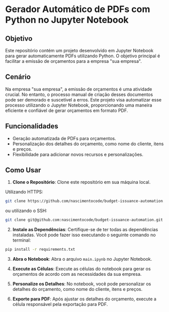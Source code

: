 # Gerador Automático de PDFs com Python no Jupyter Notebook

## Objetivo

Este repositório contém um projeto desenvolvido em Jupyter Notebook para gerar automaticamente PDFs utilizando Python. O objetivo principal é facilitar a emissão de orçamentos para a empresa "sua empresa".

## Cenário

Na empresa "sua empresa", a emissão de orçamentos é uma atividade crucial. No entanto, o processo manual de criação desses documentos pode ser demorado e suscetível a erros. Este projeto visa automatizar esse processo utilizando o Jupyter Notebook, proporcionando uma maneira eficiente e confiável de gerar orçamentos em formato PDF.

## Funcionalidades

- Geração automatizada de PDFs para orçamentos.
- Personalização dos detalhes do orçamento, como nome do cliente, itens e preços.
- Flexibilidade para adicionar novos recursos e personalizações.

## Como Usar

1. **Clone o Repositório**: Clone este repositório em sua máquina local.

  Utilizando HTTPS:
   ```bash
   git clone https://github.com/nascimentocode/budget-issuance-automation.git
   ```

   ou utilizando o SSH:

   ```bash
   git clone git@github.com:nascimentocode/budget-issuance-automation.git
   ```

2. **Instale as Dependências**: Certifique-se de ter todas as dependências instaladas. Você pode fazer isso executando o seguinte comando no terminal:

  ```bash
  pip install -r requirements.txt
  ```

3. **Abra o Notebook**: Abra o arquivo `main.ipynb` no Jupyter Notebook.

4. **Execute as Células**: Execute as células do notebook para gerar os orçamentos de acordo com as necessidades da sua empresa.

5. **Personalize os Detalhes**: No notebook, você pode personalizar os detalhes do orçamento, como nome do cliente, itens e preços.

6. **Exporte para PDF**: Após ajustar os detalhes do orçamento, execute a célula responsável pela exportação para PDF.
